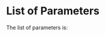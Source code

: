 
List of Parameters
==================

The list of parameters is:

<div id="parameters"></div>

<script src="https://code.jquery.com/jquery-3.2.1.min.js"></script>
<script>

$.get("https://b5ms5dkmia.execute-api.ap-southeast-2.amazonaws.com/test/data-by-doi/10.25845/5c09bf93f315d/parameters")
.done(populateParameters);

function populateParameters(data) { populate("Parameters", "parameters", data); }

function populate(title, divId, data) {
  console.log(data);
  $("#" + divId).append("<h4>" + title + "</h4>");
  data.forEach(item => $("#" + divId).append("<p>" + item + "</p>"));
}

</script>

